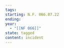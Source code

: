 ```yaml
---
tags:
starting: N.F. 066.07.22
ending:
year:
  - "[[NF 066]]"
state: tagged
content: incident
---
```

